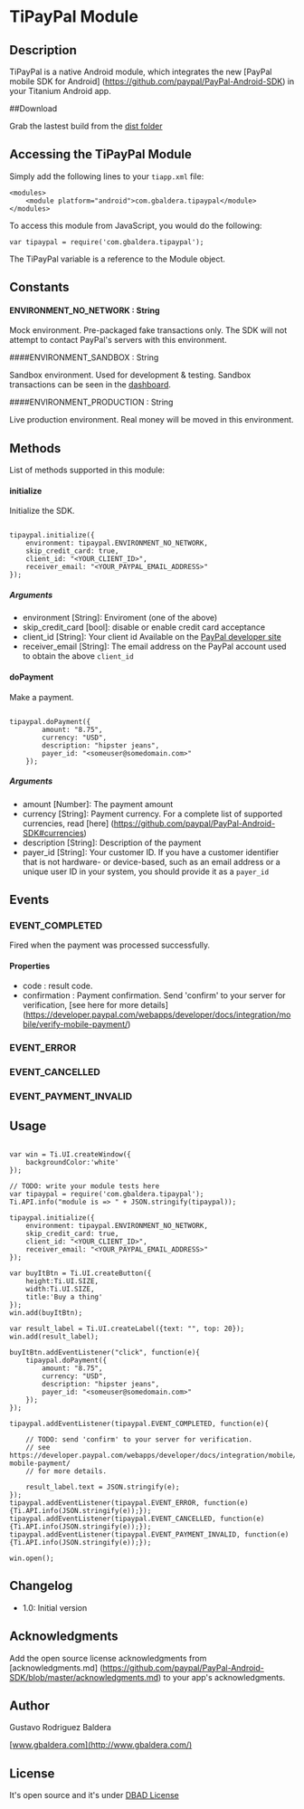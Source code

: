 # TiPayPal Module

## Description

TiPayPal is a native Android module, which integrates the new [PayPal mobile SDK for Android] (https://github.com/paypal/PayPal-Android-SDK) in your Titanium Android app.

##Download

Grab the lastest build from the [dist folder](https://github.com/gbaldera/TiPayPal/tree/master/dist)

## Accessing the TiPayPal Module

Simply add the following lines to your `tiapp.xml` file:
    
    <modules>
        <module platform="android">com.gbaldera.tipaypal</module> 
    </modules>

To access this module from JavaScript, you would do the following:

	var tipaypal = require('com.gbaldera.tipaypal');

The TiPayPal variable is a reference to the Module object.	

## Constants

#### ENVIRONMENT_NO_NETWORK : String

Mock environment. Pre-packaged fake transactions only. The SDK will not attempt to contact PayPal's servers with this environment.

####ENVIRONMENT_SANDBOX : String

Sandbox environment. Used for development & testing. Sandbox transactions can be seen in the [dashboard](https://developer.paypal.com/webapps/developer/dashboard/test).

####ENVIRONMENT_PRODUCTION : String

Live production environment. Real money will be moved in this environment.

## Methods

List of methods supported in this module:

#### initialize

Initialize the SDK.

```

tipaypal.initialize({
    environment: tipaypal.ENVIRONMENT_NO_NETWORK,
    skip_credit_card: true,
    client_id: "<YOUR_CLIENT_ID>",
    receiver_email: "<YOUR_PAYPAL_EMAIL_ADDRESS>"
});

```

##### Arguments

* environment [String]: Enviroment (one of the above)
* skip_credit_card [bool]: disable or enable credit card acceptance
* client_id [String]: Your client id Available on the [PayPal developer site](https://developer.paypal.com/)
* receiver_email [String]: The email address on the PayPal account used to obtain the above `client_id`

#### doPayment

Make a payment.

```

tipaypal.doPayment({
        amount: "8.75",
        currency: "USD",
        description: "hipster jeans",
        payer_id: "<someuser@somedomain.com>"
    });

```

##### Arguments

* amount [Number]: The payment amount
* currency [String]: Payment currency. For a complete list of supported currencies, read [here] (https://github.com/paypal/PayPal-Android-SDK#currencies) 
* description [String]: Description of the payment
* payer_id [String]: Your customer ID. If you have a customer identifier that is not hardware- or device-based, such as an email address or a unique user ID in your system, you should provide it as a `payer_id`


## Events

### EVENT_COMPLETED

Fired when the payment was processed successfully.

#### Properties

* code : result code.
* confirmation : Payment confirmation. Send 'confirm' to your server for verification, [see here for more details] (https://developer.paypal.com/webapps/developer/docs/integration/mobile/verify-mobile-payment/)

### EVENT_ERROR
### EVENT_CANCELLED
### EVENT_PAYMENT_INVALID

## Usage

```

var win = Ti.UI.createWindow({
    backgroundColor:'white'
});

// TODO: write your module tests here
var tipaypal = require('com.gbaldera.tipaypal');
Ti.API.info("module is => " + JSON.stringify(tipaypal));

tipaypal.initialize({
    environment: tipaypal.ENVIRONMENT_NO_NETWORK,
    skip_credit_card: true,
    client_id: "<YOUR_CLIENT_ID>",
    receiver_email: "<YOUR_PAYPAL_EMAIL_ADDRESS>"
});

var buyItBtn = Ti.UI.createButton({
    height:Ti.UI.SIZE,
    width:Ti.UI.SIZE,
    title:'Buy a thing'
});
win.add(buyItBtn);

var result_label = Ti.UI.createLabel({text: "", top: 20});
win.add(result_label);

buyItBtn.addEventListener("click", function(e){
    tipaypal.doPayment({
        amount: "8.75",
        currency: "USD",
        description: "hipster jeans",
        payer_id: "<someuser@somedomain.com>"
    });
});

tipaypal.addEventListener(tipaypal.EVENT_COMPLETED, function(e){

    // TODO: send 'confirm' to your server for verification.
    // see https://developer.paypal.com/webapps/developer/docs/integration/mobile/verify-mobile-payment/
    // for more details.

    result_label.text = JSON.stringify(e);
});
tipaypal.addEventListener(tipaypal.EVENT_ERROR, function(e){Ti.API.info(JSON.stringify(e));});
tipaypal.addEventListener(tipaypal.EVENT_CANCELLED, function(e){Ti.API.info(JSON.stringify(e));});
tipaypal.addEventListener(tipaypal.EVENT_PAYMENT_INVALID, function(e){Ti.API.info(JSON.stringify(e));});

win.open();

```

## Changelog
* 1.0: Initial version

## Acknowledgments

Add the open source license acknowledgments from [acknowledgments.md] (https://github.com/paypal/PayPal-Android-SDK/blob/master/acknowledgments.md) to your app's acknowledgments.

## Author

Gustavo Rodriguez Baldera

[www.gbaldera.com](http://www.gbaldera.com/) 

## License

It's open source and it's under [DBAD License](http://www.dbad-license.org/)

